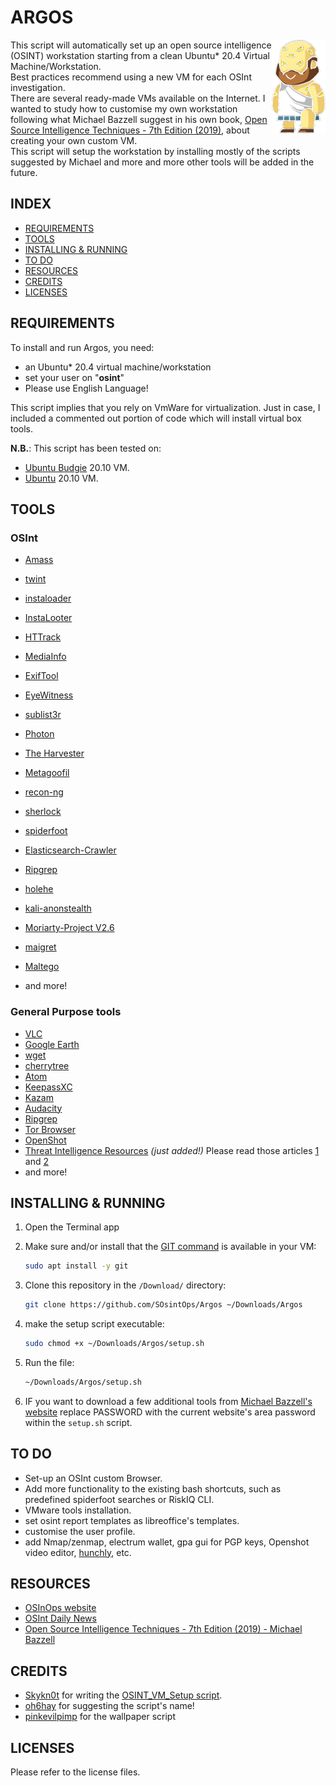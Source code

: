 # ARGOS
<img align="right" width="86" height="150" src="https://github.com/SOsintOps/Argos/blob/master/multimedia/images/scribblenauts-argos.png">

This script will automatically set up an open source intelligence (OSINT) workstation starting from a clean Ubuntu* 20.4 Virtual Machine/Workstation.\
Best practices recommend using a new VM for each OSInt investigation.\
There are several ready-made VMs available on the Internet. I wanted to study how to customise my own workstation following what Michael Bazzell suggest in his own book, [Open Source Intelligence Techniques - 7th Edition (2019)](https://inteltechniques.com/book1.html), about creating your own custom VM.\
This script will setup the workstation by installing mostly of the scripts suggested by Michael and more and more other tools will be added in the future.

## INDEX
- [REQUIREMENTS](https://github.com/SOsintOps/Argos/blob/master/README.md#REQUIREMENTS)
- [TOOLS](https://github.com/SOsintOps/Argos/blob/master/README.md#TOOLS)
- [INSTALLING & RUNNING](https://github.com/SOsintOps/Argos#installing--running)
- [TO DO](https://github.com/SOsintOps/Argos#to-do)
- [RESOURCES](https://github.com/SOsintOps/Argos/blob/master/README.md#resources)
- [CREDITS](https://github.com/SOsintOps/Argos#credits)
- [LICENSES](https://github.com/SOsintOps/Argos#licenses)


## REQUIREMENTS
To install and run Argos, you need:
- an Ubuntu* 20.4 virtual machine/workstation
- set your user on "**osint**"
- Please use English Language!

This script implies that you rely on VmWare for virtualization. Just in case, I included a commented out portion of code which will install virtual box tools. 

**N.B.**: This script has been tested on:
- [Ubuntu Budgie](https://ubuntubudgie.org/) 20.10 VM.
- [Ubuntu](https://ubuntu.com/download) 20.10 VM.

## TOOLS

### OSInt
- [Amass](https://github.com/OWASP/Amass)
- [twint](https://github.com/twintproject/twint)
- [instaloader](https://instaloader.github.io/)
- [InstaLooter](https://github.com/althonos/InstaLooter)
- [HTTrack](https://www.httrack.com/)
- [MediaInfo](https://mediaarea.net/en/MediaInfo/Download/Ubuntu)
- [ExifTool](https://github.com/pandastream/libimage-exiftool-perl-9.27)
- [EyeWitness](https://github.com/ChrisTruncer/EyeWitness)
- [sublist3r](https://github.com/aboul3la/Sublist3r)
- [Photon](https://github.com/s0md3v/Photon)
- [The Harvester](https://github.com/laramies/theHarvester)
- [Metagoofil](https://github.com/opsdisk/metagoofil)
- [recon-ng](https://github.com/lanmaster53/recon-ng)
- [sherlock](https://github.com/sherlock-project/sherlock)
- [spiderfoot](https://github.com/smicallef/spiderfoot)
- [Elasticsearch-Crawler](https://github.com/AmIJesse/Elasticsearch-Crawler)
- [Ripgrep](https://github.com/BurntSushi/ripgrep)
- [holehe](https://github.com/megadose/holehe)
- [kali-anonstealth](https://github.com/Und3rf10w/kali-anonsurf)
- [Moriarty-Project V2.6](https://github.com/AzizKpln/Moriarty-Project)
- [maigret](https://github.com/soxoj/maigret)
- [Maltego](https://www.maltego.com/)

- and more!

### General Purpose tools
- [VLC](https://www.videolan.org/vlc/index.html)
- [Google Earth](https://www.google.com/earth/versions/#earth-pro)
- [wget](https://www.gnu.org/software/wget/)
- [cherrytree](https://www.giuspen.com/cherrytree/)
- [Atom](https://atom.io/)
- [KeepassXC](https://keepassxc.org/)
- [Kazam](https://launchpad.net/kazam)
- [Audacity](https://www.audacityteam.org/)
- [Ripgrep](https://github.com/BurntSushi/ripgrep)
- [Tor Browser](https://www.torproject.org/)
- [OpenShot](https://www.openshot.org/)
- [Threat Intelligence Resources](https://github.com/pstirparo/threatintel-resources) *(just added!)* Please read those articles [1](https://isc.sans.edu/forums/diary/Analysis+of+Competing+Hypotheses+ACH+part+1/22460/) and [2](https://isc.sans.edu/forums/diary/Analysis+of+Competing+Hypotheses+WCry+and+Lazarus+ACH+part+2/22470/)
- and more!


## INSTALLING & RUNNING
1) Open the Terminal app

2) Make sure and/or install that the [GIT command](https://linuxize.com/post/how-to-install-git-on-ubuntu-20-04/) is available in your VM:
    ```bash
    sudo apt install -y git
    ```
3) Clone this repository in the ```/Download/``` directory: 
    ```bash
    git clone https://github.com/SOsintOps/Argos ~/Downloads/Argos
    ```

4) make the setup script executable:
    ```bash
    sudo chmod +x ~/Downloads/Argos/setup.sh
    ```

5) Run the file:
    ```bash
    ~/Downloads/Argos/setup.sh
    ```
6) IF you want to download a few additional tools from [Michael Bazzell's website](https://inteltechniques.com/osintbook/) replace PASSWORD  with the current website's area password within the ```setup.sh``` script.

## TO DO
- Set-up an OSInt custom Browser.
- Add more functionality to the existing bash shortcuts, such as predefined spiderfoot searches or RiskIQ CLI. 
- VMware tools installation.
- set osint report templates as libreoffice's templates.
- customise the user profile.
- add Nmap/zenmap, electrum wallet, gpa gui for PGP keys, Openshot video editor, [hunchly](https://www.hunch.ly/), etc.

## RESOURCES
- [OSInOps website](https://osintops.com/en/)
- [OSInt Daily News](https://t.me/Osintlatestnews)
- [Open Source Intelligence Techniques - 7th Edition (2019) - Michael Bazzell](https://inteltechniques.com/book1.html)

## CREDITS 
- [Skykn0t](https://github.com/Skykn0t) for writing the [OSINT_VM_Setup script](https://github.com/Skykn0t/OSINT_VM_Setup).
- [oh6hay](https://github.com/oh6hay) for suggesting the script's name!
- [pinkevilpimp](https://github.com/pinkevilpimp) for the wallpaper script

## LICENSES
Please refer to the license files.
